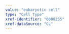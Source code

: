 ```yaml
---
value: "eukaryotic cell"
type: "Cell Type"
xref-identifier: "0000255"
xref-dataSource: "CL"
---
```

